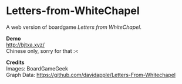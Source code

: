 ﻿# Letters-from-WhiteChapel
A web version of boardgame _Letters from WhiteChapel_.

**Demo**  
http://bjtxa.xyz/  
Chinese only, sorry for that :<

**Credits**  
Images: BoardGameGeek  
Graph Data: https://github.com/davidapple/Letters-From-Whitechapel
